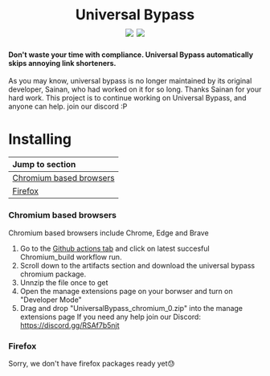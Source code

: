 <h1 align="center" font-size= "10em";>
  Universal Bypass
  <br>
  <img src="https://github.com/Universal-Bypass-Renewed/Universal-Bypass/actions/workflows/chromium-master.yml/badge.svg?branch=master" />
  <a href="https://discord.gg/RSAf7b5njt">
  <img src="https://badgen.net/badge/icon/discord?icon=discord&label=Universal+Bypass+Renewed" />
  </a>
</h1>

#### Don't waste your time with compliance. Universal Bypass automatically skips annoying link shorteners.

As you may know, universal bypass is no longer maintained by its original developer, Sainan, who had worked on it for so long. 
Thanks Sainan for your hard work. This project is to continue working on Universal Bypass, and anyone can help. join our discord :P

# Installing
| Jump to section                           |
| :-------------                            |
| [Chromium based browsers](#id-chrome)     |
| [Firefox](#id-firefox)                    |

<div id='id-chrome' style="line-height: 2.5;"></div>

### Chromium based browsers</h1>

Chromium based browsers include Chrome, Edge and Brave 

1) Go to the [Github actions tab](https://github.com/Universal-Bypass-Renewed/Universal-Bypass/actions) and click on latest succesful Chromium_build workflow run.
2) Scroll down to the artifacts section and download the universal bypass chromium package.
3) Unnzip the file once to get 
4) Open the manage extensions page on your borwser and turn on "Developer Mode"
5) Drag and drop "UniversalBypass_chromium_0.zip" into the manage extensions page
If you need any help join our Discord: https://discord.gg/RSAf7b5njt

<div id='id-firefox'> </div>

### Firefox
Sorry, we don't have firefox packages ready yet😓
